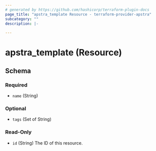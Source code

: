 ```yaml
---
# generated by https://github.com/hashicorp/terraform-plugin-docs
page_title: "apstra_template Resource - terraform-provider-apstra"
subcategory: ""
description: |-
  
---
```


# apstra_template (Resource)





<!-- schema generated by tfplugindocs -->
## Schema

### Required

- `name` (String)

### Optional

- `tags` (Set of String)

### Read-Only

- `id` (String) The ID of this resource.


